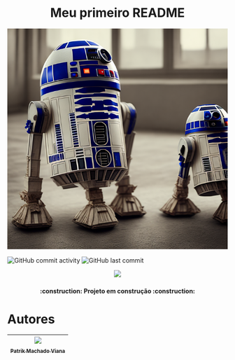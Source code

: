 <h1 align="center"> Meu primeiro README </h1>

<p align="center">
  <img src="./img/bg.png" />
</p>

![GitHub commit activity](https://img.shields.io/github/commit-activity/t/patrik-viana/numero-secreto)
![GitHub last commit](https://img.shields.io/github/last-commit/patrik-viana/numero-secreto)

<p align="center">
<img loading="lazy" src="http://img.shields.io/static/v1?label=STATUS&message=EM%20DESENVOLVIMENTO&color=GREEN&style=for-the-badge"/>
</p>

<h4 align="center"> 
    :construction:  Projeto em construção  :construction:
</h4>

# Autores

| [<img loading="lazy" src="https://avatars.githubusercontent.com/u/158346615?v=4" width=115><br><sub>Patrik Machado Viana</sub>](https://github.com/patrik-viana) |
| :---:
